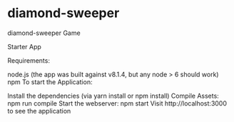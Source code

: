 # diamond-sweeper
diamond-sweeper Game

Starter App

Requirements:

node.js (the app was built against v8.1.4, but any node > 6 should work)
npm
To start the Application:

Install the dependencies (via yarn install or npm install)
Compile Assets: npm run compile
Start the webserver: npm start
Visit http://localhost:3000 to see the application
